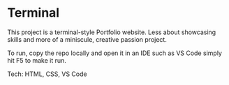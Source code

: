 # Terminal
This project is a terminal-style Portfolio website. Less about showcasing skills and more of a miniscule, creative passion project.

To run, copy the repo locally and open it in an IDE such as VS Code simply hit F5 to make it run.

Tech: HTML, CSS, VS Code
